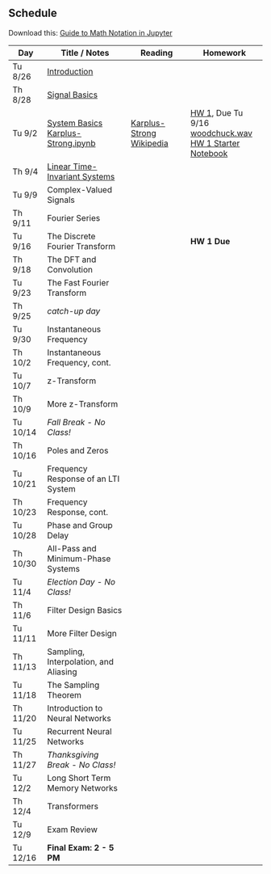 ## Schedule

Download this: [Guide to Math Notation in Jupyter](examples/MathNotationGuide.ipynb)


| Day      | Title / Notes                                                                                           | Reading                                                                                   | Homework                                                                           |
|----------|---------------------------------------------------------------------------------------------------------|-------------------------------------------------------------------------------------------|------------------------------------------------------------------------------------|
| Tu 8/26  | [Introduction](lectures/L00-Introduction.pdf)                                                           |                                                                                           |                                                                                    |
| Th 8/28  | [Signal Basics](lectures/L01-SignalBasics.pdf)                                                          |                                                                                           |                                                                                    |
| Tu 9/2   | [System Basics](lectures/L02-SystemBasics.pdf)<br>[Karplus-Strong.ipynb](examples/Karplus-Strong.ipynb) | [Karplus-Strong Wikipedia](https://en.wikipedia.org/wiki/Karplus-Strong_string_synthesis) | [HW 1](homeworks/hw1.pdf), Due Tu 9/16<br>[woodchuck.wav](homeworks/woodchuck.wav)<br>[HW 1 Starter Notebook](homeworks/HW1-Starter.ipynb) |
| Th 9/4   | [Linear Time-Invariant Systems](lectures/L03-LTISystems.pdf)                                            |                                                                                           |                                                                                    |
| Tu 9/9   | Complex-Valued Signals                                                                                  |                                                                                           |                                                                                    |
| Th 9/11  | Fourier Series                                                                                          |                                                                                           |                                                                                    |
| Tu 9/16  | The Discrete Fourier Transform                                                                          |                                                                                           | **HW 1 Due**                                                                                   |
| Th 9/18  | The DFT and Convolution                                                                                 |                                                                                           |                                                                                    |
| Tu 9/23  | The Fast Fourier Transform                                                                              |                                                                                           |                                                                                    |
| Th 9/25  | *catch-up day*                                                                                          |                                                                                           |                                                                                    |
| Tu 9/30  | Instantaneous Frequency                                                                                 |                                                                                           |                                                                                    |
| Th 10/2  | Instantaneous Frequency, cont.                                                                          |                                                                                           |                                                                                    |
| Tu 10/7  | z-Transform                                                                                             |                                                                                           |                                                                                    |
| Th 10/9  | More z-Transform                                                                                        |                                                                                           |                                                                                    |
| Tu 10/14 | *Fall Break - No Class!*                                                                                |                                                                                           |                                                                                    |
| Th 10/16 | Poles and Zeros                                                                                         |                                                                                           |                                                                                    |
| Tu 10/21 | Frequency Response of an LTI System                                                                     |                                                                                           |                                                                                    |
| Th 10/23 | Frequency Response, cont.                                                                               |                                                                                           |                                                                                    |
| Tu 10/28 | Phase and Group Delay                                                                                   |                                                                                           |                                                                                    |
| Th 10/30 | All-Pass and Minimum-Phase Systems                                                                      |                                                                                           |                                                                                    |
| Tu 11/4  | *Election Day - No Class!*                                                                              |                                                                                           |                                                                                    |
| Th 11/6  | Filter Design Basics                                                                                    |                                                                                           |                                                                                    |
| Tu 11/11 | More Filter Design                                                                                      |                                                                                           |                                                                                    |
| Th 11/13 | Sampling, Interpolation, and Aliasing                                                                   |                                                                                           |                                                                                    |
| Tu 11/18 | The Sampling Theorem                                                                                    |                                                                                           |                                                                                    |
| Th 11/20 | Introduction to Neural Networks                                                                         |                                                                                           |                                                                                    |
| Tu 11/25 | Recurrent Neural Networks                                                                               |                                                                                           |                                                                                    |
| Th 11/27 | *Thanksgiving Break - No Class!*                                                                        |                                                                                           |                                                                                    |
| Tu 12/2  | Long Short Term Memory Networks                                                                         |                                                                                           |                                                                                    |
| Th 12/4  | Transformers                                                                                            |                                                                                           |                                                                                    |
| Tu 12/9  | Exam Review                                                                                             |                                                                                           |                                                                                    |
| Tu 12/16 | **Final Exam: 2 - 5 PM**                                                                                |                                                                                           |                                                                                    |
